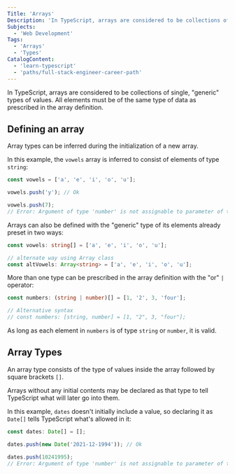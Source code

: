 ```yaml
---
Title: 'Arrays'
Description: 'In TypeScript, arrays are considered to be collections of single, "generic" types of values. All elements must be of the same type of data as prescribed in the array definition.'
Subjects:
  - 'Web Development'
Tags:
  - 'Arrays'
  - 'Types'
CatalogContent:
  - 'learn-typescript'
  - 'paths/full-stack-engineer-career-path'
---
```


In TypeScript, arrays are considered to be collections of single, "generic" types of values. All elements must be of the same type of data as prescribed in the array definition.

## Defining an array

Array types can be inferred during the initialization of a new array.

In this example, the `vowels` array is inferred to consist of elements of type `string`:

```ts
const vowels = ['a', 'e', 'i', 'o', 'u'];

vowels.push('y'); // Ok

vowels.push(7);
// Error: Argument of type 'number' is not assignable to parameter of type 'string'.
```

Arrays can also be defined with the "generic" type of its elements already preset in two ways:

```ts
const vowels: string[] = ['a', 'e', 'i', 'o', 'u'];

// alternate way using Array class
const altVowels: Array<string> = ['a', 'e', 'i', 'o', 'u'];
```

More than one type can be prescribed in the array definition with the "or" `|` operator:

```ts
const numbers: (string | number)[] = [1, '2', 3, 'four'];

// Alternative syntax
// const numbers: [string, number] = [1, "2", 3, "four"];
```

As long as each element in `numbers` is of type `string` or `number`, it is valid.

## Array Types

An array type consists of the type of values inside the array followed by square brackets `[]`.

Arrays without any initial contents may be declared as that type to tell TypeScript what will later go into them.

In this example, `dates` doesn't initially include a value, so declaring it as `Date[]` tells TypeScript what's allowed in it:

```ts
const dates: Date[] = [];

dates.push(new Date('2021-12-1994')); // Ok

dates.push(10241995);
// Error: Argument of type 'number' is not assignable to parameter of type 'Date'.
```

